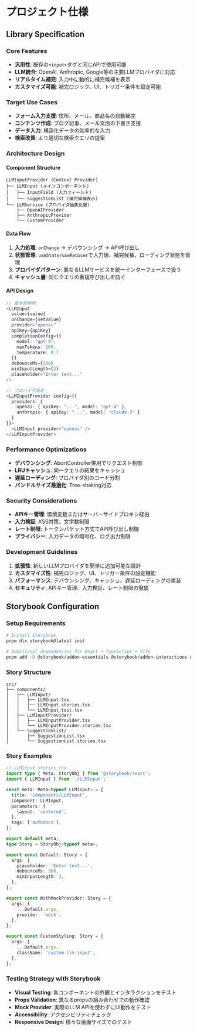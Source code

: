 # プロジェクト仕様

## Library Specification

### Core Features

- **汎用性**: 既存の`<input>`タグと同じAPIで使用可能
- **LLM統合**: OpenAI, Anthropic, Google等の主要LLMプロバイダに対応
- **リアルタイム補完**: 入力中に動的に補完候補を表示
- **カスタマイズ可能**: 補完ロジック、UI、トリガー条件を設定可能

### Target Use Cases

- **フォーム入力支援**: 住所、メール、商品名の自動補完
- **コンテンツ作成**: ブログ記事、メール文面の下書き支援
- **データ入力**: 構造化データの効率的な入力
- **検索改善**: より適切な検索クエリの提案

### Architecture Design

#### Component Structure

```
LLMInputProvider (Context Provider)
├── LLMInput (メインコンポーネント)
│   ├── InputField (入力フィールド)
│   └── SuggestionList (補完候補表示)
└── LLMService (プロバイダ抽象化層)
    ├── OpenAIProvider
    ├── AnthropicProvider
    └── CustomProvider
```

#### Data Flow

1. **入力処理**: `onChange` → デバウンシング → API呼び出し
2. **状態管理**: `useState/useReducer`で入力値、補完候補、ローディング状態を管理
3. **プロバイダパターン**: 異なるLLMサービスを統一インターフェースで扱う
4. **キャッシュ層**: 同じクエリの重複呼び出しを防ぐ

#### API Design

```typescript
// 基本使用例
<LLMInput
  value={value}
  onChange={setValue}
  provider="openai"
  apiKey={apiKey}
  completionConfig={{
    model: "gpt-4",
    maxTokens: 100,
    temperature: 0.7
  }}
  debounceMs={300}
  minInputLength={3}
  placeholder="Enter text..."
/>

// プロバイダ設定
<LLMInputProvider config={{
  providers: {
    openai: { apiKey: "...", model: "gpt-4" },
    anthropic: { apiKey: "...", model: "claude-3" }
  }
}}>
  <LLMInput provider="openai" />
</LLMInputProvider>
```

### Performance Optimizations

- **デバウンシング**: AbortController併用でリクエスト制御
- **LRUキャッシュ**: 同一クエリの結果をキャッシュ
- **遅延ローディング**: プロバイダ別のコード分割
- **バンドルサイズ最適化**: Tree-shaking対応

### Security Considerations

- **APIキー管理**: 環境変数またはサーバーサイドプロキシ経由
- **入力検証**: XSS対策、文字数制限
- **レート制限**: トークンバケット方式でAPI呼び出し制御
- **プライバシー**: 入力データの暗号化、ログ出力制限

### Development Guidelines

1. **拡張性**: 新しいLLMプロバイダを簡単に追加可能な設計
2. **カスタマイズ性**: 補完ロジック、UI、トリガー条件の設定機能
3. **パフォーマンス**: デバウンシング、キャッシュ、遅延ローディングの実装
4. **セキュリティ**: APIキー管理、入力検証、レート制限の徹底

## Storybook Configuration

### Setup Requirements

```bash
# Install Storybook
pnpm dlx storybook@latest init

# Additional dependencies for React + TypeScript + Vite
pnpm add -D @storybook/addon-essentials @storybook/addon-interactions @storybook/addon-docs
```

### Story Structure

```
src/
├── components/
│   ├── LLMInput/
│   │   ├── LLMInput.tsx
│   │   ├── LLMInput.stories.tsx
│   │   └── LLMInput.test.tsx
│   ├── LLMInputProvider/
│   │   ├── LLMInputProvider.tsx
│   │   └── LLMInputProvider.stories.tsx
│   └── SuggestionList/
│       ├── SuggestionList.tsx
│       └── SuggestionList.stories.tsx
```

### Story Examples

```typescript
// LLMInput.stories.tsx
import type { Meta, StoryObj } from '@storybook/react';
import { LLMInput } from './LLMInput';

const meta: Meta<typeof LLMInput> = {
  title: 'Components/LLMInput',
  component: LLMInput,
  parameters: {
    layout: 'centered',
  },
  tags: ['autodocs'],
};

export default meta;
type Story = StoryObj<typeof meta>;

export const Default: Story = {
  args: {
    placeholder: 'Enter text...',
    debounceMs: 300,
    minInputLength: 3,
  },
};

export const WithMockProvider: Story = {
  args: {
    ...Default.args,
    provider: 'mock',
  },
};

export const CustomStyling: Story = {
  args: {
    ...Default.args,
    className: 'custom-llm-input',
  },
};
```

### Testing Strategy with Storybook

- **Visual Testing**: 各コンポーネントの外観とインタラクションをテスト
- **Props Validation**: 異なるpropsの組み合わせでの動作確認
- **Mock Provider**: 実際のLLM APIを使わずにUI動作をテスト
- **Accessibility**: アクセシビリティチェック
- **Responsive Design**: 様々な画面サイズでのテスト
